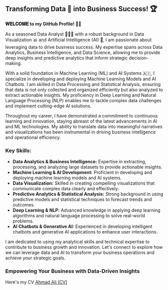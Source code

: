 ## Transforming Data 📜 into Business Success! 🏆
**𝐖𝐄𝐋𝐂𝐎𝐌𝐄 to my GitHub Profile! 👨‍💼**

As a seasoned Data Analyst 👩🏻‍💻 with a robust background in Data Visualization 📊 and Artificial Intelligence (AI) 🤖, I am passionate about leveraging data to drive business success. My expertise spans across Data Analytics, Business Intelligence, and Data Science, allowing me to provide deep insights and predictive analytics that inform strategic decision-making.

With a solid foundation in Machine Learning (ML) and AI Systems 🇦🇮, I specialize in developing and deploying Machine Learning Models and AI Chatbots. I am skilled in Data Processing and Statistical Analysis, ensuring that data is not only collected and organized efficiently but also analyzed to extract actionable insights. My proficiency in Deep Learning and Natural Language Processing (NLP) enables me to tackle complex data challenges and implement cutting-edge AI solutions.

Throughout my career, I have demonstrated a commitment to continuous learning and innovation, staying abreast of the latest advancements in AI and ML technologies. My ability to translate data into meaningful narratives and visualizations has been instrumental in driving business intelligence and operational efficiency.

### Key Skills:
- **Data Analytics & Business Intelligence:** Expertise in extracting, processing, and analyzing large datasets to provide actionable insights.
- **Machine Learning & AI Development:** Proficient in developing and deploying machine learning models and AI systems.
- **Data Visualization:** Skilled in creating compelling visualizations that communicate complex data clearly and effectively.
- **Predictive Analytics & Statistical Analysis:** Strong background in using predictive models and statistical techniques to forecast trends and outcomes.
- **Deep Learning & NLP:** Advanced knowledge in applying deep learning algorithms and natural language processing to solve real-world problems.
- **AI Chatbots & Generative AI:** Experienced in developing intelligent chatbots and generative AI applications to enhance user interactions.

I am dedicated to using my analytical skills and technical expertise to contribute to business growth and innovation. Let's connect to explore how we can leverage data and AI to transform your business operations and achieve your strategic goals.

### Empowering Your Business with Data-Driven Insights

Here's my CV
[Ahmad Ali (CV)]([https://drive.google.com/file/d/19hCsgTYaA4UeeSmNnTU2DbYhzKNm6jDW/view?usp=drive_link])
